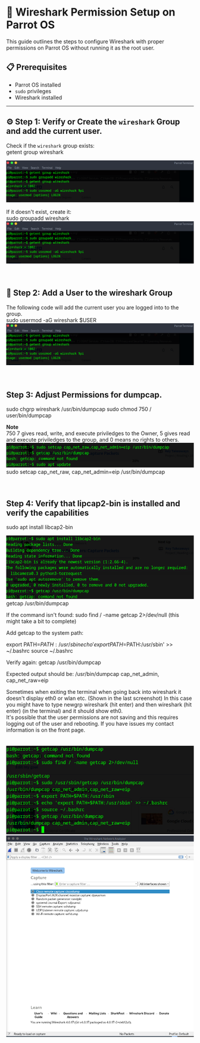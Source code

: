 # 🦈 Wireshark Permission Setup on Parrot OS

This guide outlines the steps to configure Wireshark with proper permissions on Parrot OS without running it as the root user.

## 📋 Prerequisites
- Parrot OS installed
- `sudo` privileges
- Wireshark installed

---

## ⚙️ Step 1: Verify or Create the `wireshark` Group and add the current user.
Check if the `wireshark` group exists:<br>
getent group wireshark

![Capture 1](screenshots/Wire_Shark_Permission_Setup/Wireshark%20Permission%20Setup%2001.png)

If it doesn't exist, create it:<br>
sudo groupadd wireshark
![Capture 2](screenshots/Wire_Shark_Permission_Setup/Wireshark%20Permission%20Setup%2001.png)<br><br><br>

## 👤 Step 2: Add a User to the wireshark Group
The following code will add the current user you are logged into to the group.<br>
sudo usermod -aG wireshark $USER
![Capture 3](screenshots/Wire_Shark_Permission_Setup/Wireshark%20Permission%20Setup%2001.png)<br><br><br>

## Step 3: Adjust Permissions for dumpcap.
sudo chgrp wireshark /usr/bin/dumpcap
sudo chmod 750 / user/bin/dumpcap<br>

**Note**<br>
750 7 gives read, write, and execute priviledges to the Owner, 5 gives read and execute priviledges to the group, and 0 means no rights to others.
![Capture 3](screenshots/Wire_Shark_Permission_Setup/Wireshark%20Permission%20Setup%2003.png)
sudo setcap cap_net_raw, cap_net_admin=eip /usr/bin/dumpcap
<br><br><br>
## Step 4: Verify that lipcap2-bin is installed and verify the capabilities
sudo apt install libcap2-bin<br>

![Capture 4](screenshots/Wire_Shark_Permission_Setup/Wireshark%20Permission%20Setup%2004.png)<br>
getcap /usr/bin/dumpcap

If the command isn't found:
sudo find / -name getcap 2>/dev/null   (this might take a bit to complete)

Add getcap to the system path:

export PATH=$PATH:/usr/sbin
echo 'export PATH=$PATH:/usr/sbin' >> ~/.bashrc
source ~/.bashrc

Verify again:
getcap /usr/bin/dumpcap

Expected output should be:
/usr/bin/dumpcap cap_net_admin, cap_net_raw=eip

Sometimes when exiting the terminal when going back into wireshark it doesn't display eth0 or wlan etc. (Shown in the last screenshot) In this case you might have to type newgrp wireshark (hit enter) and then wireshark (hit enter) (in the terminal) and it should show eth0.<br>
It's possible that the user permissions are not saving and this requires logging out of the user and rebooting. If you have issues my contact information is on the front page.<br><br><br>
![Capture 5](screenshots/Wire_Shark_Permission_Setup/Wireshark%20Permission%20Setup%2005.png)
![Capture 6](screenshots/Wire_Shark_Permission_Setup/Wireshark%20Permission%20Setup%2006.png)
